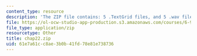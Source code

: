 ```yaml
---
content_type: resource
description: 'The ZIP file contains: 5 .TextGrid files, and 5 .wav files.'
file: https://ol-ocw-studio-app-production.s3.amazonaws.com/courses/6-911-transcribing-prosodic-structure-of-spoken-utterances-with-tobi-january-iap-2006/61e7a61cc8ae3b0b41fd78e81e738736_chap22.zip
file_type: application/zip
resourcetype: Other
title: chap22.zip
uid: 61e7a61c-c8ae-3b0b-41fd-78e81e738736
---
```

